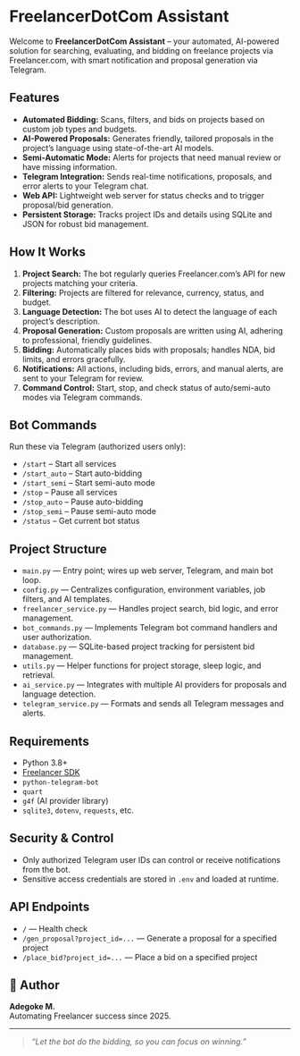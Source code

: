# FreelancerDotCom Assistant

Welcome to **FreelancerDotCom Assistant** – your automated, AI-powered solution for searching, evaluating, and bidding on freelance projects via Freelancer.com, with smart notification and proposal generation via Telegram.

## Features

- **Automated Bidding:** Scans, filters, and bids on projects based on custom job types and budgets.
- **AI-Powered Proposals:** Generates friendly, tailored proposals in the project’s language using state-of-the-art AI models.
- **Semi-Automatic Mode:** Alerts for projects that need manual review or have missing information.
- **Telegram Integration:** Sends real-time notifications, proposals, and error alerts to your Telegram chat.
- **Web API:** Lightweight web server for status checks and to trigger proposal/bid generation.
- **Persistent Storage:** Tracks project IDs and details using SQLite and JSON for robust bid management.

## How It Works

1. **Project Search:** The bot regularly queries Freelancer.com’s API for new projects matching your criteria.
2. **Filtering:** Projects are filtered for relevance, currency, status, and budget.
3. **Language Detection:** The bot uses AI to detect the language of each project’s description.
4. **Proposal Generation:** Custom proposals are written using AI, adhering to professional, friendly guidelines.
5. **Bidding:** Automatically places bids with proposals; handles NDA, bid limits, and errors gracefully.
6. **Notifications:** All actions, including bids, errors, and manual alerts, are sent to your Telegram for review.
7. **Command Control:** Start, stop, and check status of auto/semi-auto modes via Telegram commands.

## Bot Commands

Run these via Telegram (authorized users only):

- `/start` – Start all services
- `/start_auto` – Start auto-bidding
- `/start_semi` – Start semi-auto mode
- `/stop` – Pause all services
- `/stop_auto` – Pause auto-bidding
- `/stop_semi` – Pause semi-auto mode
- `/status` – Get current bot status

## Project Structure

- `main.py` — Entry point; wires up web server, Telegram, and main bot loop.
- `config.py` — Centralizes configuration, environment variables, job filters, and AI templates.
- `freelancer_service.py` — Handles project search, bid logic, and error management.
- `bot_commands.py` — Implements Telegram bot command handlers and user authorization.
- `database.py` — SQLite-based project tracking for persistent bid management.
- `utils.py` — Helper functions for project storage, sleep logic, and retrieval.
- `ai_service.py` — Integrates with multiple AI providers for proposals and language detection.
- `telegram_service.py` — Formats and sends all Telegram messages and alerts.

## Requirements

- Python 3.8+
- [Freelancer SDK](https://github.com/freelancer/freelancer-sdk)
- `python-telegram-bot`
- `quart`
- `g4f` (AI provider library)
- `sqlite3`, `dotenv`, `requests`, etc.

## Security & Control

- Only authorized Telegram user IDs can control or receive notifications from the bot.
- Sensitive access credentials are stored in `.env` and loaded at runtime.

## API Endpoints

- `/` — Health check
- `/gen_proposal?project_id=...` — Generate a proposal for a specified project
- `/place_bid?project_id=...` — Place a bid on a specified project

## 👤 Author

**Adegoke M.**  
Automating Freelancer success since 2025.

---

> *“Let the bot do the bidding, so you can focus on winning.”*
